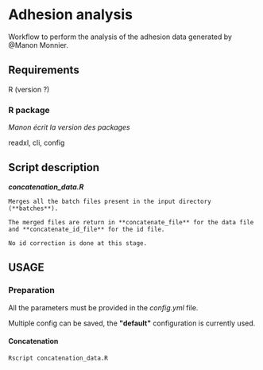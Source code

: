 # Adhesion analysis
Workflow to perform the analysis of the adhesion data generated by @Manon Monnier.

## Requirements

R (version ?)

### R package

_Manon écrit la version des packages_

readxl, cli, config

## Script description

**_concatenation_data.R_**

	Merges all the batch files present in the input directory (**batches**). 

	The merged files are return in **concatenate_file** for the data file and **concatenate_id_file** for the id file.

	No id correction is done at this stage.

## USAGE

### Preparation
All the parameters must be provided in the _config.yml_ file.

Multiple config can be saved, the **"default"** configuration is currently used.

#### Concatenation
``` shell
Rscript concatenation_data.R
```
